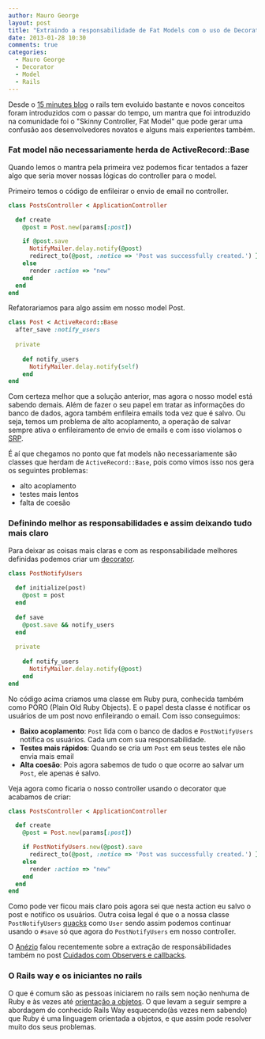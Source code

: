 ```yaml
---
author: Mauro George
layout: post
title: "Extraindo a responsabilidade de Fat Models com o uso de Decorators no Rails"
date: 2013-01-28 10:30
comments: true
categories: 
  - Mauro George
  - Decorator
  - Model
  - Rails
---
```



Desde o [15 minutes blog](http://www.youtube.com/watch?v=Gzj723LkRJY) o rails tem evoluido bastante e novos conceitos foram introduzidos com o passar do tempo, um mantra que foi introduzido na comunidade foi o "Skinny Controller, Fat Model" que pode gerar uma confusão aos desenvolvedores novatos e alguns mais experientes também.
<!-- more -->

### Fat model não necessariamente herda de ActiveRecord::Base

Quando lemos o mantra pela primeira vez podemos ficar tentados a fazer algo que seria mover nossas lógicas do controller para o model.

Primeiro temos o código de enfileirar o envio de email no controller.

```ruby
class PostsController < ApplicationController

  def create
    @post = Post.new(params[:post])

    if @post.save
      NotifyMailer.delay.notify(@post)
      redirect_to(@post, :notice => 'Post was successfully created.') }
    else
      render :action => "new"
    end
  end
end
```

Refatorariamos para algo assim em nosso model Post.

```ruby
class Post < ActiveRecord::Base
  after_save :notify_users
  
  private
    
    def notify_users
      NotifyMailer.delay.notify(self)
    end
end
```

Com certeza melhor que a solução anterior, mas agora o nosso model está sabendo demais. Além de fazer o seu papel em tratar as informações do banco de dados, agora também enfileira emails toda vez que é salvo. Ou seja, temos um problema de alto acoplamento, a operação de salvar sempre ativa o enfileiramento de envio de emails e com isso violamos o [SRP](http://en.wikipedia.org/wiki/Single_responsibility_principle).

É aí que chegamos no ponto que fat models não necessariamente são classes que herdam de `ActiveRecord::Base`, pois como vimos isso nos gera os seguintes problemas:

- alto acoplamento
- testes mais lentos
- falta de coesão

### Definindo melhor as responsabilidades e assim deixando tudo mais claro

Para deixar as coisas mais claras e com as responsabilidade melhores definidas podemos criar um [decorator](http://en.wikipedia.org/wiki/Decorator_pattern).

```ruby
class PostNotifyUsers
  
  def initialize(post)
    @post = post
  end
  
  def save
    @post.save && notify_users
  end
  
  private
    
    def notify_users
      NotifyMailer.delay.notify(@post)
    end
end
```

No código acima criamos uma classe em Ruby pura, conhecida também como PORO (Plain Old Ruby Objects). E o papel desta classe é notificar os usuários de um post novo enfileirando o email. Com isso conseguimos:

- **Baixo acoplamento**: `Post` lida com o banco de dados e `PostNotifyUsers` notifica os usuários. Cada um com sua responsabilidade.
- **Testes mais rápidos**: Quando se cria um `Post` em seus testes ele não envia mais email
- **Alta coesão**: Pois agora sabemos de tudo o que ocorre ao salvar um `Post`, ele apenas é salvo.

Veja agora como ficaria o nosso controller usando o decorator que acabamos de criar:

```ruby
class PostsController < ApplicationController

  def create
    @post = Post.new(params[:post])

    if PostNotifyUsers.new(@post).save
      redirect_to(@post, :notice => 'Post was successfully created.') }
    else
      render :action => "new"
    end
  end
end
```

Como pode ver ficou mais claro pois agora sei que nesta action eu salvo o post e notifico os usuários. Outra coisa legal é que o a nossa classe `PostNotifyUsers` [quacks](http://en.wikipedia.org/wiki/Duck_typing) como `User` sendo assim podemos continuar usando o `#save` só que agora do `PostNotifyUsers` em nosso controller.

O [Anézio](http://twitter.com/aneziojunior) falou recentemente sobre a extração de responsábilidades também no post [Cuidados com Observers e callbacks](http://helabs.com.br/blog/2013/01/14/cuidados-com-observers-e-callbacks/).

### O Rails way e os iniciantes no rails

O que é comum são as pessoas iniciarem no rails sem noção nenhuma de Ruby e às vezes até [orientação a objetos](https://en.wikipedia.org/wiki/Object-oriented_programming). O que levam a seguir sempre a abordagem do conhecido Rails Way esquecendo(às vezes nem sabendo) que Ruby é uma linguagem orientada a objetos, e que assim pode resolver muito dos seus problemas.